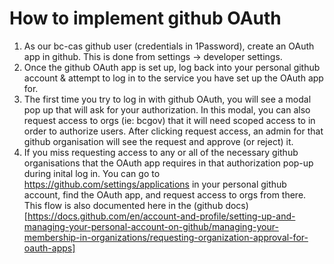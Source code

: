 # How to implement github OAuth

1. As our bc-cas github user (credentials in 1Password), create an OAuth app in github. This is done from settings -> developer settings.
2. Once the github OAuth app is set up, log back into your personal github account & attempt to log in to the service you have set up the OAuth app for.
3. The first time you try to log in with github OAuth, you will see a modal pop up that will ask for your authorization. In this modal, you can also request access to orgs (ie: bcgov) that it will need scoped access to in order to authorize users. After clicking request access, an admin for that github organisation will see the request and approve (or reject) it.
4. If you miss requesting access to any or all of the necessary github organisations that the OAuth app requires in that authorization pop-up during inital log in. You can go to https://github.com/settings/applications in your personal github account, find the OAuth app, and request access to orgs from there. This flow is also documented here in the (github docs)[https://docs.github.com/en/account-and-profile/setting-up-and-managing-your-personal-account-on-github/managing-your-membership-in-organizations/requesting-organization-approval-for-oauth-apps]
